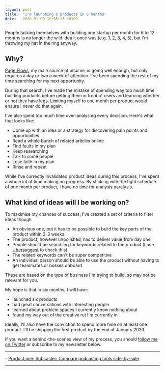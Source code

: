 ```yaml
---
layout: post
title:  "I'm launching 6 products in 6 months"
date:   2020-01-09 10:05:13 +0100
---
```


People tasking themselves with building one startup per month for 6 to 12 months is no longer the wild idea it once was (e.g. <a href="https://levels.io/12-startups-12-months/" target="_blank">1</a>, <a href="https://blog.yongfook.com/12-startups-in-12-months.html" target="_blank">2</a>, <a href="https://medium.com/@swlkr/im-shipping-12-startups-in-12-months-f70266a50cef" target="_blank">3</a>, <a href="https://blog.cjtrowbridge.com/category/blog/projects/the-levels-challenge-build-12-startups-in-12-months/" target="_blank">4</a>, <a href="https://blog.wearecontrast.com/introducing-sixbysix-217d608362" target="_blank">5</a>), but I'm throwing my hat in the ring anyway.

## Why?
<a href="https://pageflows.com/" target="_blank">Page Flows</a>, my main source of income, is going well enough, but only requires a day or two a week of attention. I've been spending the rest of my time searching for my next opportunity.

During that search, I've made the mistake of spending way too much time building products before getting them in front of users and learning whether or not they have legs. Limiting myself to one month per product would ensure I never do that again.

I've also spent too much time over-analysing every decision. Here's what that looks like:

 - Come up with an idea or a strategy for discovering pain points and opportunities
 - Read a whole bunch of related articles online
 - Find faults in my plan
 - Keep researching
 - Talk to some people
 - Lose faith in my plan
 - Rinse and repeat

While I've correctly invalidated product ideas during this process, I've spent a whole lot of time making no progress. By sticking with the tight schedule of one month per product, I have no time for analysis paralysis.

## What kind of ideas will I be working on?
To maximise my chances of success, I've created a set of criteria to filter ideas though

- An obvious one, but it has to be possible to build the key parts of the product within 2-3 weeks
- The product, however unpolished, has to deliver value from day one
- People should be searching for keywords related to the product (I use <a href="https://neilpatel.com/ubersuggest/" target="_blank">Ubersuggest</a> to check this)
- The related keywords can't be super competitive
- An individual person should be able to use the product without having to get teammates or bosses onboard

These are based on the type of business I'm trying to build, so may not be relevant for you.

My hope is that in six months, I will have:
- launched six products
- had great conversations with interesting people
- learned about problem spaces I currently know nothing about
- found my way out of the creative rut I'm currently in

Ideally, I'll also have the conviction to spend more time on at least one product. I'll be shipping the first product by the end of January 2020.

If you want a behind-the-scenes view of my process, you should <a href="https://twitter.com/ramykhuffash" target="_blank" rel="nofollow">follow me on Twitter</a> or subscribe to my newsletter below.

<hr />
 - <a href="https://rocketgems.com/2020/01/09/6-products-in-6-months.html">Product one: Subcaster: Compare podcasting tools side-by-side</a>
 <hr />
